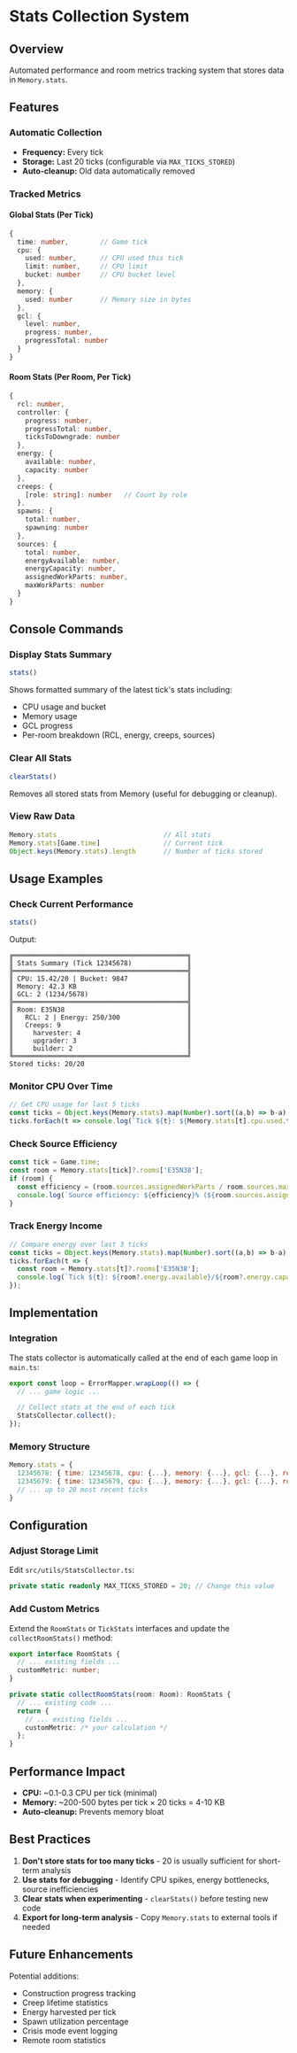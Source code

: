 # Stats Collection System

## Overview

Automated performance and room metrics tracking system that stores data in `Memory.stats`.

## Features

### Automatic Collection
- **Frequency:** Every tick
- **Storage:** Last 20 ticks (configurable via `MAX_TICKS_STORED`)
- **Auto-cleanup:** Old data automatically removed

### Tracked Metrics

#### Global Stats (Per Tick)
```typescript
{
  time: number,        // Game tick
  cpu: {
    used: number,      // CPU used this tick
    limit: number,     // CPU limit
    bucket: number     // CPU bucket level
  },
  memory: {
    used: number       // Memory size in bytes
  },
  gcl: {
    level: number,
    progress: number,
    progressTotal: number
  }
}
```

#### Room Stats (Per Room, Per Tick)
```typescript
{
  rcl: number,
  controller: {
    progress: number,
    progressTotal: number,
    ticksToDowngrade: number
  },
  energy: {
    available: number,
    capacity: number
  },
  creeps: {
    [role: string]: number   // Count by role
  },
  spawns: {
    total: number,
    spawning: number
  },
  sources: {
    total: number,
    energyAvailable: number,
    energyCapacity: number,
    assignedWorkParts: number,
    maxWorkParts: number
  }
}
```

## Console Commands

### Display Stats Summary
```javascript
stats()
```
Shows formatted summary of the latest tick's stats including:
- CPU usage and bucket
- Memory usage
- GCL progress
- Per-room breakdown (RCL, energy, creeps, sources)

### Clear All Stats
```javascript
clearStats()
```
Removes all stored stats from Memory (useful for debugging or cleanup).

### View Raw Data
```javascript
Memory.stats                           // All stats
Memory.stats[Game.time]                // Current tick
Object.keys(Memory.stats).length       // Number of ticks stored
```

## Usage Examples

### Check Current Performance
```javascript
stats()
```
Output:
```
╔════════════════════════════════════════════╗
║ Stats Summary (Tick 12345678)              ║
╠════════════════════════════════════════════╣
║ CPU: 15.42/20 | Bucket: 9847               ║
║ Memory: 42.3 KB                            ║
║ GCL: 2 (1234/5678)                         ║
╠════════════════════════════════════════════╣
║ Room: E35N38                               ║
║   RCL: 2 | Energy: 250/300                 ║
║   Creeps: 9                                ║
║     harvester: 4                           ║
║     upgrader: 3                            ║
║     builder: 2                             ║
╚════════════════════════════════════════════╝
Stored ticks: 20/20
```

### Monitor CPU Over Time
```javascript
// Get CPU usage for last 5 ticks
const ticks = Object.keys(Memory.stats).map(Number).sort((a,b) => b-a).slice(0,5);
ticks.forEach(t => console.log(`Tick ${t}: ${Memory.stats[t].cpu.used.toFixed(2)} CPU`));
```

### Check Source Efficiency
```javascript
const tick = Game.time;
const room = Memory.stats[tick]?.rooms['E35N38'];
if (room) {
  const efficiency = (room.sources.assignedWorkParts / room.sources.maxWorkParts * 100).toFixed(1);
  console.log(`Source efficiency: ${efficiency}% (${room.sources.assignedWorkParts}/${room.sources.maxWorkParts})`);
}
```

### Track Energy Income
```javascript
// Compare energy over last 3 ticks
const ticks = Object.keys(Memory.stats).map(Number).sort((a,b) => b-a).slice(0,3);
ticks.forEach(t => {
  const room = Memory.stats[t]?.rooms['E35N38'];
  console.log(`Tick ${t}: ${room?.energy.available}/${room?.energy.capacity}`);
});
```

## Implementation

### Integration
The stats collector is automatically called at the end of each game loop in `main.ts`:
```typescript
export const loop = ErrorMapper.wrapLoop(() => {
  // ... game logic ...

  // Collect stats at the end of each tick
  StatsCollector.collect();
});
```

### Memory Structure
```javascript
Memory.stats = {
  12345678: { time: 12345678, cpu: {...}, memory: {...}, gcl: {...}, rooms: {...} },
  12345679: { time: 12345679, cpu: {...}, memory: {...}, gcl: {...}, rooms: {...} },
  // ... up to 20 most recent ticks
}
```

## Configuration

### Adjust Storage Limit
Edit `src/utils/StatsCollector.ts`:
```typescript
private static readonly MAX_TICKS_STORED = 20; // Change this value
```

### Add Custom Metrics
Extend the `RoomStats` or `TickStats` interfaces and update the `collectRoomStats()` method:
```typescript
export interface RoomStats {
  // ... existing fields ...
  customMetric: number;
}

private static collectRoomStats(room: Room): RoomStats {
  // ... existing code ...
  return {
    // ... existing fields ...
    customMetric: /* your calculation */
  };
}
```

## Performance Impact

- **CPU:** ~0.1-0.3 CPU per tick (minimal)
- **Memory:** ~200-500 bytes per tick × 20 ticks = 4-10 KB
- **Auto-cleanup:** Prevents memory bloat

## Best Practices

1. **Don't store stats for too many ticks** - 20 is usually sufficient for short-term analysis
2. **Use stats for debugging** - Identify CPU spikes, energy bottlenecks, source inefficiencies
3. **Clear stats when experimenting** - `clearStats()` before testing new code
4. **Export for long-term analysis** - Copy `Memory.stats` to external tools if needed

## Future Enhancements

Potential additions:
- Construction progress tracking
- Creep lifetime statistics
- Energy harvested per tick
- Spawn utilization percentage
- Crisis mode event logging
- Remote room statistics
